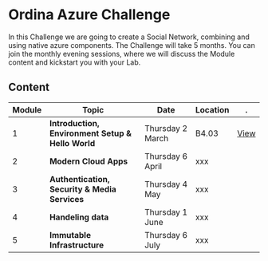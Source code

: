 # Ordina Azure Challenge #
In this Challenge we are going to create a Social Network, combining and using native azure components. 
The Challenge will take 5 months. You can join the monthly evening sessions, where we will
discuss the Module content and kickstart you with your Lab. 

## Content ##
Module | Topic | Date | Location | .
--- | --- | --- | ---  | ---
1 | **Introduction, Environment Setup & Hello World** | Thursday 2 March | B4.03 | [View](Modules/01)
2 | **Modern Cloud Apps** | Thursday 6 April  | xxx |  
3 | **Authentication, Security & Media Services** | Thursday 4 May  | xxx |  
4 | **Handeling data**  | Thursday 1 June  | xxx | 
5 | **Immutable Infrastructure** | Thursday 6 July  | xxx |  
